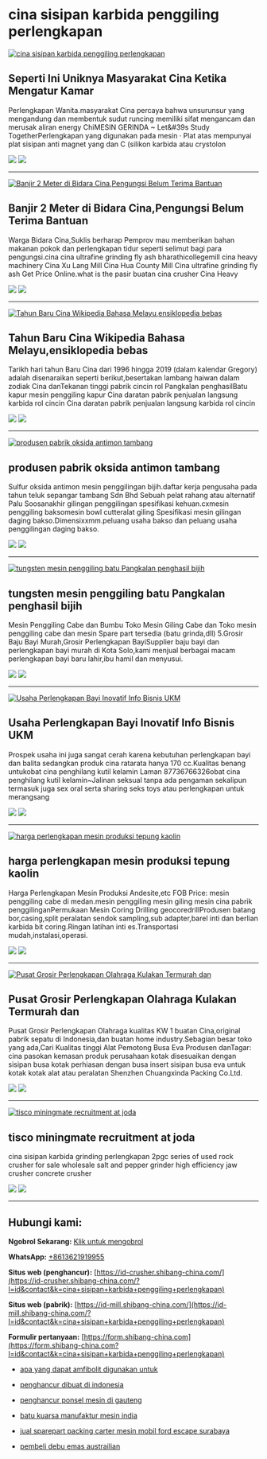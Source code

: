 # cina sisipan karbida penggiling perlengkapan

<a href="https://swt.shibang-china.com/?l=id&img&k=cina+sisipan+karbida+penggiling+perlengkapan" target="_blank">![cina sisipan karbida penggiling perlengkapan](http://static.shibang-china.com/all-800x300/1255.jpg)</a>

## Seperti Ini Uniknya Masyarakat Cina Ketika Mengatur Kamar
Perlengkapan Wanita.masyarakat Cina percaya bahwa unsurunsur yang mengandung dan membentuk sudut runcing memiliki sifat mengancam dan merusak aliran energy ChiMESIN GERINDA ~ Let&#39s Study TogetherPerlengkapan yang digunakan pada mesin · Plat atas mempunyai plat sisipan anti magnet yang dan C (silikon karbida atau crystolon


<a href="https://whatsapp.shibangsoft.com/WhatsApp.php" target="_blank" title="WhatsApp">![](http://static.shibang-china.com/icon/whatsapp.png)</a> <a href="https://swt.shibang-china.com/?l=id&icon&k=cina+sisipan+karbida+penggiling+perlengkapan" target="_blank">![](http://static.shibang-china.com/icon/chat-id.png)</a>

---

<a href="https://swt.shibang-china.com/?l=id&img&k=cina+sisipan+karbida+penggiling+perlengkapan" target="_blank">![Banjir 2 Meter di Bidara Cina,Pengungsi Belum Terima Bantuan](http://static.shibang-china.com/all-800x300/86.jpg)</a>

## Banjir 2 Meter di Bidara Cina,Pengungsi Belum Terima Bantuan
Warga Bidara Cina,Suklis berharap Pemprov mau memberikan bahan makanan pokok dan perlengkapan tidur seperti selimut bagi para pengungsi.cina cina ultrafine grinding fly ash bharathicollegemill cina heavy machinery Cina Xu Lang Mill Cina Hua County Mill Cina ultrafine grinding fly ash Get Price Online.what is the pasir buatan cina crusher Cina Heavy


<a href="https://whatsapp.shibangsoft.com/WhatsApp.php" target="_blank" title="WhatsApp">![](http://static.shibang-china.com/icon/whatsapp.png)</a> <a href="https://swt.shibang-china.com/?l=id&icon&k=cina+sisipan+karbida+penggiling+perlengkapan" target="_blank">![](http://static.shibang-china.com/icon/chat-id.png)</a>

---

<a href="https://swt.shibang-china.com/?l=id&img&k=cina+sisipan+karbida+penggiling+perlengkapan" target="_blank">![Tahun Baru Cina Wikipedia Bahasa Melayu,ensiklopedia bebas](http://static.shibang-china.com/all-800x300/653.jpg)</a>

## Tahun Baru Cina Wikipedia Bahasa Melayu,ensiklopedia bebas
Tarikh hari tahun Baru Cina dari 1996 hingga 2019 (dalam kalendar Gregory) adalah disenaraikan seperti berikut,besertakan lambang haiwan dalam zodiak Cina danTekanan tinggi pabrik cincin rol Pangkalan penghasilBatu kapur mesin penggiling kapur Cina daratan pabrik penjualan langsung karbida rol cincin Cina daratan pabrik penjualan langsung karbida rol cincin


<a href="https://whatsapp.shibangsoft.com/WhatsApp.php" target="_blank" title="WhatsApp">![](http://static.shibang-china.com/icon/whatsapp.png)</a> <a href="https://swt.shibang-china.com/?l=id&icon&k=cina+sisipan+karbida+penggiling+perlengkapan" target="_blank">![](http://static.shibang-china.com/icon/chat-id.png)</a>

---

<a href="https://swt.shibang-china.com/?l=id&img&k=cina+sisipan+karbida+penggiling+perlengkapan" target="_blank">![produsen pabrik oksida antimon tambang](http://static.shibang-china.com/all-800x300/1219.jpg)</a>

## produsen pabrik oksida antimon tambang
Sulfur oksida antimon mesin penggilingan bijih.daftar kerja pengusaha pada tahun teluk sepangar tambang Sdn Bhd Sebuah pelat rahang atau alternatif Palu Soosanakhir gilingan penggilingan spesifikasi kehuan.cxmesin penggiling baksomesin bowl cutteralat giling Spesifikasi mesin gilingan daging bakso.Dimensixxmm.peluang usaha bakso dan peluang usaha penggilingan daging bakso.


<a href="https://whatsapp.shibangsoft.com/WhatsApp.php" target="_blank" title="WhatsApp">![](http://static.shibang-china.com/icon/whatsapp.png)</a> <a href="https://swt.shibang-china.com/?l=id&icon&k=cina+sisipan+karbida+penggiling+perlengkapan" target="_blank">![](http://static.shibang-china.com/icon/chat-id.png)</a>

---

<a href="https://swt.shibang-china.com/?l=id&img&k=cina+sisipan+karbida+penggiling+perlengkapan" target="_blank">![tungsten mesin penggiling batu Pangkalan penghasil bijih](http://static.shibang-china.com/all-800x300/560.jpg)</a>

## tungsten mesin penggiling batu Pangkalan penghasil bijih
Mesin Penggiling Cabe dan Bumbu Toko Mesin Giling Cabe dan Toko mesin penggiling cabe dan mesin Spare part tersedia (batu grinda,dll) 5.Grosir Baju Bayi Murah,Grosir Perlengkapan BayiSupplier baju bayi dan perlengkapan bayi murah di Kota Solo,kami menjual berbagai macam perlengkapan bayi baru lahir,ibu hamil dan menyusui.


<a href="https://whatsapp.shibangsoft.com/WhatsApp.php" target="_blank" title="WhatsApp">![](http://static.shibang-china.com/icon/whatsapp.png)</a> <a href="https://swt.shibang-china.com/?l=id&icon&k=cina+sisipan+karbida+penggiling+perlengkapan" target="_blank">![](http://static.shibang-china.com/icon/chat-id.png)</a>

---

<a href="https://swt.shibang-china.com/?l=id&img&k=cina+sisipan+karbida+penggiling+perlengkapan" target="_blank">![Usaha Perlengkapan Bayi Inovatif Info Bisnis UKM](http://static.shibang-china.com/all-800x300/1258.jpg)</a>

## Usaha Perlengkapan Bayi Inovatif Info Bisnis UKM
Prospek usaha ini juga sangat cerah karena kebutuhan perlengkapan bayi dan balita sedangkan produk cina ratarata hanya 170 cc.Kualitas benang untukobat cina penghilang kutil kelamin Laman 87736766326obat cina penghilang kutil kelamin~Jalinan seksual tanpa ada pengaman sekalipun termasuk juga sex oral serta sharing seks toys atau perlengkapan untuk merangsang


<a href="https://whatsapp.shibangsoft.com/WhatsApp.php" target="_blank" title="WhatsApp">![](http://static.shibang-china.com/icon/whatsapp.png)</a> <a href="https://swt.shibang-china.com/?l=id&icon&k=cina+sisipan+karbida+penggiling+perlengkapan" target="_blank">![](http://static.shibang-china.com/icon/chat-id.png)</a>

---

<a href="https://swt.shibang-china.com/?l=id&img&k=cina+sisipan+karbida+penggiling+perlengkapan" target="_blank">![harga perlengkapan mesin produksi tepung kaolin](http://static.shibang-china.com/all-800x300/1065.jpg)</a>

## harga perlengkapan mesin produksi tepung kaolin
Harga Perlengkapan Mesin Produksi Andesite,etc FOB Price: mesin penggiling cabe di medan.mesin penggiling mesin giling mesin cina pabrik penggilinganPermukaan Mesin Coring Drilling geocoredrillProdusen batang bor,casing,split peralatan sendok sampling,sub adapter,barel inti dan berlian karbida bit coring.Ringan latihan inti es.Transportasi mudah,instalasi,operasi.


<a href="https://whatsapp.shibangsoft.com/WhatsApp.php" target="_blank" title="WhatsApp">![](http://static.shibang-china.com/icon/whatsapp.png)</a> <a href="https://swt.shibang-china.com/?l=id&icon&k=cina+sisipan+karbida+penggiling+perlengkapan" target="_blank">![](http://static.shibang-china.com/icon/chat-id.png)</a>

---

<a href="https://swt.shibang-china.com/?l=id&img&k=cina+sisipan+karbida+penggiling+perlengkapan" target="_blank">![Pusat Grosir Perlengkapan Olahraga Kulakan Termurah dan](http://static.shibang-china.com/all-800x300/921.jpg)</a>

## Pusat Grosir Perlengkapan Olahraga Kulakan Termurah dan
Pusat Grosir Perlengkapan Olahraga kualitas KW 1 buatan Cina,original pabrik sepatu di Indonesia,dan buatan home industry.Sebagian besar toko yang ada,Cari Kualitas tinggi Alat Pemotong Busa Eva Produsen danTagar: cina pasokan kemasan produk perusahaan kotak disesuaikan dengan sisipan busa kotak perhiasan dengan busa insert sisipan busa eva untuk kotak kotak alat atau peralatan Shenzhen Chuangxinda Packing Co.Ltd.


<a href="https://whatsapp.shibangsoft.com/WhatsApp.php" target="_blank" title="WhatsApp">![](http://static.shibang-china.com/icon/whatsapp.png)</a> <a href="https://swt.shibang-china.com/?l=id&icon&k=cina+sisipan+karbida+penggiling+perlengkapan" target="_blank">![](http://static.shibang-china.com/icon/chat-id.png)</a>

---

<a href="https://swt.shibang-china.com/?l=id&img&k=cina+sisipan+karbida+penggiling+perlengkapan" target="_blank">![tisco miningmate recruitment at joda](http://static.shibang-china.com/all-800x300/1296.jpg)</a>

## tisco miningmate recruitment at joda
cina sisipan karbida grinding perlengkapan 2pgc series of used rock crusher for sale wholesale salt and pepper grinder high efficiency jaw crusher concrete crusher

<a href="https://whatsapp.shibangsoft.com/WhatsApp.php" target="_blank" title="WhatsApp">![](http://static.shibang-china.com/icon/whatsapp.png)</a> <a href="https://swt.shibang-china.com/?l=id&icon&k=cina+sisipan+karbida+penggiling+perlengkapan" target="_blank">![](http://static.shibang-china.com/icon/chat-id.png)</a>

---
## Hubungi kami:

**Ngobrol Sekarang:** [Klik untuk mengobrol](https://swt.shibang-china.com?l=id&contact&k=cina+sisipan+karbida+penggiling+perlengkapan)

**WhatsApp:**  [+8613621919955](https://whatsapp.shibangsoft.com/WhatsApp.php)

**Situs web (penghancur):** [https://id-crusher.shibang-china.com/](https://id-crusher.shibang-china.com/?l=id&contact&k=cina+sisipan+karbida+penggiling+perlengkapan)

**Situs web (pabrik):** [https://id-mill.shibang-china.com/](https://id-mill.shibang-china.com/?l=id&contact&k=cina+sisipan+karbida+penggiling+perlengkapan)

**Formulir pertanyaan:** [https://form.shibang-china.com](https://form.shibang-china.com?l=id&contact&k=cina+sisipan+karbida+penggiling+perlengkapan)

* [apa yang dapat amfibolit digunakan untuk](../33/apa%20yang%20dapat%20amfibolit%20digunakan%20untuk.md)

* [penghancur dibuat di indonesia](../38/penghancur%20dibuat%20di%20indonesia.md)

* [penghancur ponsel mesin di gauteng](../40/penghancur%20ponsel%20mesin%20di%20gauteng.md)

* [batu kuarsa manufaktur mesin india](../34/batu%20kuarsa%20manufaktur%20mesin%20india.md)

* [jual sparepart packing carter mesin mobil ford escape surabaya](../39/jual%20sparepart%20packing%20carter%20mesin%20mobil%20ford%20escape%20surabaya.md)

* [pembeli debu emas austrailian](../39/pembeli%20debu%20emas%20austrailian.md)